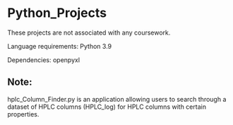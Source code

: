# Python_Projects
These projects are not associated with any coursework.

Language requirements:
Python 3.9

Dependencies:
openpyxl

## Note: 
hplc_Column_Finder.py is an application allowing users to search through a dataset of HPLC columns (HPLC_log) for HPLC columns with certain properties.
